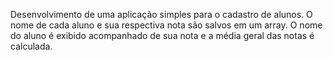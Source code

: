 Desenvolvimento de uma aplicação simples para o cadastro de alunos. O nome de cada aluno e sua respectiva nota são salvos em um array. O nome do aluno é exibido acompanhado de sua nota e a média geral das notas é calculada.
